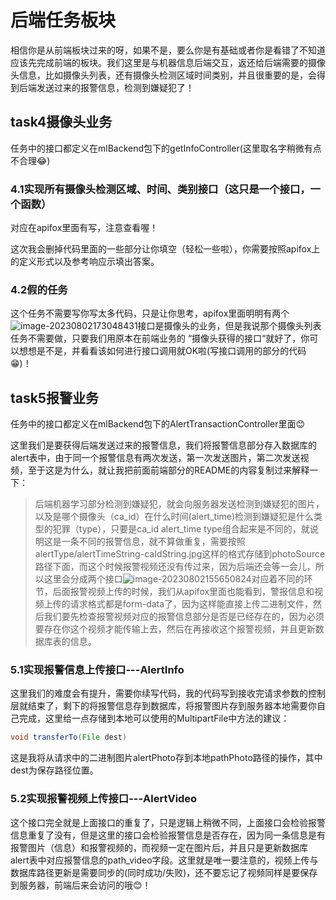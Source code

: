# 后端任务板块

相信你是从前端板块过来的呀，如果不是，要么你是有基础或者你是看错了不知道应该先完成前端的板块。我们这里是与机器信息后端交互，返还给后端需要的摄像头信息，比如摄像头列表，还有摄像头检测区域时间类别，并且很重要的是，会得到后端发送过来的报警信息，检测到嫌疑犯了！

## task4摄像头业务

任务中的接口都定义在mlBackend包下的getInfoController(这里取名字稍微有点不合理😂)

### 4.1实现所有摄像头检测区域、时间、类别接口（这只是一个接口，一个函数）

对应在apifox里面有写，注意查看喔！

这次我会删掉代码里面的一些部分让你填空（轻松一些啦），你需要按照apifox上的定义形式以及参考响应示填出答案。

### 4.2假的任务

这个任务不需要写你写太多代码，只是让你思考，apifox里面明明有两个![image-20230802173048431](https://fastly.jsdelivr.net/gh/KMSorSMS/picGallery/img/202308021751535.png)接口是摄像头的业务，但是我说那个摄像头列表任务不需要做，只要我们用原本在前端业务的  “摄像头获得的接口“就好了，你可以想想是不是，并看看该如何进行接口调用就OK啦(写接口调用的部分的代码😁)！

## task5报警业务

任务中的接口都定义在mlBackend包下的AlertTransactionController里面😊

这里我们是要获得后端发送过来的报警信息，我们将报警信息部分存入数据库的alert表中，由于同一个报警信息有两次发送，第一次发送图片，第二次发送视频，至于这是为什么，就让我把前面前端部分的README的内容复制过来解释一下：

> 后端机器学习部分检测到嫌疑犯，就会向服务器发送检测到嫌疑犯的图片，以及是哪个摄像头（ca_id）在什么时间(alert_time)检测到嫌疑犯是什么类型的犯罪（type），只要是ca_id alert_time type组合起来是不同的，就说明这是一条不同的报警信息，就不算做重复，需要按照alertType/alertTimeString-caIdString.jpg这样的格式存储到photoSource路径下面，而这个时候报警视频还没有传过来，因为后端还会等一会儿，所以这里会分成两个接口![image-20230802155650824](https://fastly.jsdelivr.net/gh/KMSorSMS/picGallery/img/202308021620539.png)对应着不同的环节，后面报警视频上传的时候，我们从apifox里面也能看到，警报信息和视频上传的请求格式都是form-data了，因为这样能直接上传二进制文件，然后我们要先检查报警视频对应的报警信息部分是否是已经存在的，因为必须要存在你这个视频才能传输上去，然后在再接收这个报警视频，并且更新数据库表的信息。

### 5.1实现报警信息上传接口---AlertInfo

这里我们的难度会有提升，需要你续写代码，我的代码写到接收完请求参数的控制层就结束了，剩下的将报警信息存到数据库，将报警图片存到服务器本地需要你自己完成，这里给一点存储到本地可以使用的MultipartFile中方法的建议：

```java
void transferTo(File dest)
```

这是我将从请求中的二进制图片alertPhoto存到本地pathPhoto路径的操作，其中dest为保存路径位置。

### 5.2实现报警视频上传接口---AlertVideo

这个接口完全就是上面接口的重复了，只是逻辑上稍微不同，上面接口会检验报警信息重复了没有，但是这里的接口会检验报警信息是否存在，因为同一条信息是有报警图片（信息）和报警视频的，而视频一定在图片后，并且只是更新数据库alert表中对应报警信息的path_video字段。这里就是唯一要注意的，视频上传与数据库路径更新是需要同步的(同时成功/失败)，还不要忘记了视频同样是要保存到服务器，前端后来会访问的哦😊！
